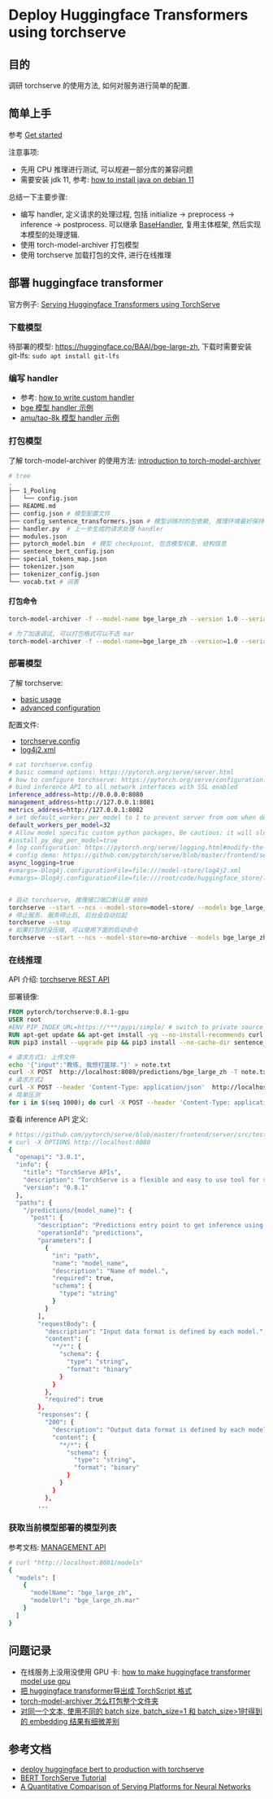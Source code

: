 # Deploy Huggingface Transformers using torchserve

## 目的

调研 torchserve 的使用方法, 如何对服务进行简单的配置.

## 简单上手

参考 [Get started](https://pytorch.org/serve/getting_started.html)

注意事项:
- 先用 CPU 推理进行测试, 可以规避一部分库的兼容问题
- 需要安装 jdk 11, 参考: [how to install java on debian 11](https://www.digitalocean.com/community/tutorials/how-to-install-java-with-apt-on-debian-11#step-2-managing-java)

总结一下主要步骤:
- 编写 handler, 定义请求的处理过程, 包括 initialize -> preprocess -> inference -> postprocess. 可以继承 [BaseHandler](https://github.com/pytorch/serve/blob/master/ts/torch_handler/base_handler.py), 复用主体框架, 然后实现本模型的处理逻辑.
- 使用 torch-model-archiver 打包模型
- 使用 torchserve 加载打包的文件, 进行在线推理


## 部署 huggingface transformer

官方例子: [Serving Huggingface Transformers using TorchServe](https://github.com/pytorch/serve/tree/master/examples/Huggingface_Transformers)

### 下载模型

待部署的模型: https://huggingface.co/BAAI/bge-large-zh, 下载时需要安装 git-lfs: ``sudo apt install git-lfs``

### 编写 handler

- 参考: [how to write custom handler](https://pytorch.org/serve/custom_service.html)
- [bge 模型 handler 示例](./bge_handler.py)
- [amu/tao-8k 模型 handler 示例](./tao_8k_handler.py)



### 打包模型

了解 torch-model-archiver 的使用方法: [introduction to torch-model-archiver](https://github.com/pytorch/serve/blob/master/model-archiver/README.md)

```bash
# tree
.
├── 1_Pooling
│   └── config.json
├── README.md
├── config.json # 模型配置文件
├── config_sentence_transformers.json # 模型训练时的包依赖, 推理环境最好保持一致
├── handler.py  # 上一步生成的请求处理 handler
├── modules.json
├── pytorch_model.bin  # 模型 checkpoint, 包含模型权重, 结构信息
├── sentence_bert_config.json
├── special_tokens_map.json
├── tokenizer.json
├── tokenizer_config.json
└── vocab.txt # 词表
```


#### 打包命令

```bash
torch-model-archiver -f --model-name bge_large_zh --version 1.0 --serialized-file bge-large-zh/pytorch_model.bin --handler bge-large-zh/handler.py --extra-files "bge-large-zh/" 

# 为了加速调试, 可以打包格式可以不选 mar
torch-model-archiver -f --model-name=bge_large_zh --version=1.0 --serialized-file=bge-large-zh/pytorch_model.bin --handler=bge-large-zh/handler.py --extra-files="bge-large-zh/" --archive-format=no-archive --export-path=no-archive
```


### 部署模型

了解 torchserve:
- [basic usage](https://pytorch.org/serve/server.html)
- [advanced configuration](https://pytorch.org/serve/configuration.html)

配置文件:
- [torchserve.config](https://github.com/pytorch/serve/blob/master/docker/config.properties)
- [log4j2.xml](https://github.com/pytorch/serve/blob/master/frontend/server/src/main/resources/log4j2.xml)

```bash
# cat torchserve.config 
# basic command options: https://pytorch.org/serve/server.html
# how to configure torchserve: https://pytorch.org/serve/configuration.html
# bind inference API to all network interfaces with SSL enabled
inference_address=http://0.0.0.0:8080
management_address=http://127.0.0.1:8081
metrics_address=http://127.0.0.1:8082
# set default_workers_per_model to 1 to prevent server from oom when debugging
default_workers_per_model=32
# Allow model specific custom python packages, Be cautious: it will slow down model loading
#install_py_dep_per_model=true
# log configuration: https://pytorch.org/serve/logging.html#modify-the-behavior-of-the-logs
# config demo: https://github.com/pytorch/serve/blob/master/frontend/server/src/main/resources/log4j2.xml 
async_logging=true
#vmargs=-Dlog4j.configurationFile=file:///model-store/log4j2.xml
#vmargs=-Dlog4j.configurationFile=file:///root/code/huggingface_store/log4j2.xml


# 启动 torchserve, 推理接口端口默认是 8080
torchserve --start --ncs --model-store=model-store/ --models bge_large_zh=bge_large_zh.mar --ts-config=torchserve.config
# 停止服务. 服务停止后, 后台会自动拉起
torchserve --stop
# 如果打包时没压缩, 可以使用下面的启动命令
torchserve --start --ncs --model-store=no-archive --models bge_large_zh=bge_large_zh --ts-config=torchserve.config
```


### 在线推理

API 介绍: [torchserve REST API](https://pytorch.org/serve/rest_api.html)

部署镜像:

```Dockerfile
FROM pytorch/torchserve:0.8.1-gpu
USER root
#ENV PIP_INDEX_URL=https://***/pypi/simple/ # switch to private source
RUN apt-get update && apt-get install -yq --no-install-recommends curl wget less
RUN pip3 install --upgrade pip && pip3 install --no-cache-dir sentence_transformers==2.2.2
```


```bash
# 请求方式1: 上传文件
echo '{"input":"教练, 我想打篮球."}' > note.txt
curl -X POST  http://localhost:8080/predictions/bge_large_zh -T note.txt
# 请求方式2
curl -X POST --header 'Content-Type: application/json'  http://localhost:8080/predictions/bge_large_zh --data-raw '{"input":"如何使用torchserve部署模型"}'
# 简单压测
for i in $(seq 1000); do curl -X POST --header 'Content-Type: application/json'  curl -X POST --header 'Content-Type: application/json'  http://localhost:8080/predictions/bge_large_zh --data-raw '{"input":["教练, 我想打篮球.", "如何使用torchserve部署模型", "怎么训练bert模型", "怎么使用tensorflow训练bert模型", "怎么使用tfserving部署bert模型"]}'; done
```

查看 inference API 定义:

```bash
# https://github.com/pytorch/serve/blob/master/frontend/server/src/test/resources/inference_open_api.json
# curl -X OPTIONS http://localhost:8080
{
  "openapi": "3.0.1",
  "info": {
    "title": "TorchServe APIs",
    "description": "TorchServe is a flexible and easy to use tool for serving deep learning models",
    "version": "0.8.1"
  },
  "paths": {
    "/predictions/{model_name}": {
      "post": {
        "description": "Predictions entry point to get inference using default model version.",
        "operationId": "predictions",
        "parameters": [
          {
            "in": "path",
            "name": "model_name",
            "description": "Name of model.",
            "required": true,
            "schema": {
              "type": "string"
            }
          }
        ],
        "requestBody": {
          "description": "Input data format is defined by each model.",
          "content": {
            "*/*": {
              "schema": {
                "type": "string",
                "format": "binary"
              }
            }
          },
          "required": true
        },
        "responses": {
          "200": {
            "description": "Output data format is defined by each model.",
            "content": {
              "*/*": {
                "schema": {
                  "type": "string",
                  "format": "binary"
                }
              }
            }
          },
        ...
```


### 获取当前模型部署的模型列表

参考文档:  [MANAGEMENT API](https://pytorch.org/serve/management_api.html#management-api)

```bash
# curl "http://localhost:8081/models"
{
  "models": [
    {
      "modelName": "bge_large_zh",
      "modelUrl": "bge_large_zh.mar"
    }
  ]
}
```


## 问题记录

- 在线服务上没用没使用 GPU 卡: [how to make huggingface transformer model use gpu](https://github.com/huggingface/transformers/issues/2704)
- [把 huggingface transformer导出成 TorchScript 格式](https://huggingface.co/docs/transformers/torchscript)
- [torch-model-archiver 怎么打包整个文件夹](https://github.com/pytorch/serve/issues/1227)
- [对同一个文本, 使用不同的 batch size, batch_size=1 和 batch_size>1时得到的 embedding 结果有细微差别](https://huggingface.co/BAAI/bge-large-zh/discussions/5)


## 参考文档

- [deploy huggingface bert to production with torchserve](https://medium.com/analytics-vidhya/deploy-huggingface-s-bert-to-production-with-pytorch-serve-27b068026d18)
- [BERT TorchServe Tutorial](https://awsdocs-neuron.readthedocs-hosted.com/en/latest/frameworks/torch/torch-neuronx/tutorials/inference/tutorial-torchserve-neuronx.html)
- [A Quantitative Comparison of Serving Platforms for Neural Networks](https://biano-ai.github.io/research/2021/08/16/quantitative-comparison-of-serving-platforms-for-neural-networks.html)